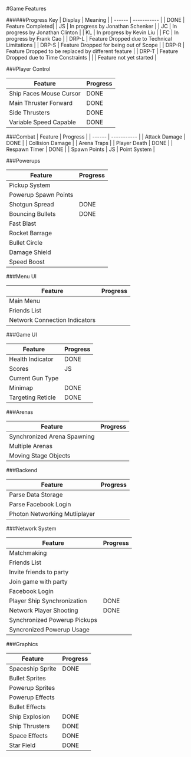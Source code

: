 #Game Features

######Progress Key
| Display | Meaning |
| ------ | ----------- |
| DONE  | Feature Completed|
| JS    | In progress by Jonathan Schenker |
| JC    | In progress by Jonathan Clinton |
| KL    | In progress by Kevin Liu |
| FC    | In progress by Frank Cao |
| DRP-L | Feature Dropped due to Technical Limitations |
| DRP-S | Feature Dropped for being out of Scope |
| DRP-R | Feature Dropped to be replaced by different feature |
| DRP-T | Feature Dropped due to Time Constraints |
|       | Feature not yet started |

###Player Control

| Feature | Progress |
| ------ | ----------- |
| Ship Faces Mouse Cursor | DONE |
| Main Thruster Forward | DONE |
| Side Thrusters | DONE |
| Variable Speed Capable | DONE |

###Combat
| Feature | Progress |
| ------ | ----------- |
| Attack Damage | DONE |
| Collision Damage |
| Arena Traps |
| Player Death | DONE |
| Respawn Timer | DONE |
| Spawn Points | JS
| Point System |

###Powerups

| Feature | Progress |
| ------ | ----------- |
| Pickup System |
| Powerup Spawn Points |
| Shotgun Spread | DONE |
| Bouncing Bullets | DONE |
| Fast Blast |
| Rocket Barrage |
| Bullet Circle |
| Damage Shield |
| Speed Boost |

###Menu UI

| Feature | Progress |
| ------ | ----------- |
| Main Menu |
| Friends List |
| Network Connection Indicators |

###Game UI

| Feature | Progress |
| ------ | ----------- |
| Health Indicator | DONE |
| Scores | JS |
| Current Gun Type |
| Minimap | DONE |
| Targeting Reticle | DONE |

###Arenas

| Feature | Progress |
| ------ | ----------- |
| Synchronized Arena Spawning |
| Multiple Arenas |
| Moving Stage Objects |

###Backend

| Feature | Progress |
| ------ | ----------- |
| Parse Data Storage |
| Parse Facebook Login |
| Photon Networking Mutliplayer |

###Network System

| Feature | Progress |
| ------ | ----------- |
| Matchmaking |
| Friends List |
| Invite friends to party |
| Join game with party |
| Facebook Login |
| Player Ship Synchronization | DONE |
| Network Player Shooting | DONE |
| Synchronized Powerup Pickups |
| Syncronized Powerup Usage |

###Graphics

| Feature | Progress |
| ------ | ----------- |
| Spaceship Sprite | DONE |
| Bullet Sprites |
| Powerup Sprites |
| Powerup Effects |
| Bullet Effects |
| Ship Explosion | DONE |
| Ship Thrusters | DONE |
| Space Effects | DONE |
| Star Field | DONE |
